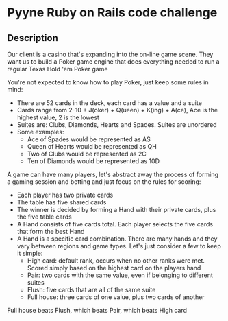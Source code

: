 # Pyyne Ruby on Rails code challenge

## Description
Our client is a casino that's expanding into the on-line game scene. They want us to build a Poker game engine that does everything needed to run a regular Texas Hold 'em Poker game

You're not expected to know how to play Poker, just keep some rules in mind:

- There are 52 cards in the deck, each card has a value and a suite
- Cards range from 2-10 + J(oker) + Q(ueen) + K(ing) + A(ce), Ace is the highest value, 2 is the lowest
- Suites are: Clubs, Diamonds, Hearts and Spades. Suites are unordered
- Some examples:
  - Ace of Spades would be represented as AS
  - Queen of Hearts would be represented as QH
  - Two of Clubs would be represented as 2C
  - Ten of Diamonds would be represented as 10D

A game can have many players, let's abstract away the process of forming a gaming session and betting and just focus on the rules for scoring:

- Each player has two private cards
- The table has five shared cards
- The winner is decided by forming a Hand with their private cards, plus the five table cards
- A Hand consists of five cards total. Each player selects the five cards that form the best Hand
- A Hand is a specific card combination. There are many hands and they vary between regions and game types. Let's just consider a few to keep it simple:
    - High card: default rank, occurs when no other ranks were met. Scored simply based on the highest card on the players hand
    - Pair: two cards with the same value, even if belonging to different suites
    - Flush: five cards that are all of the same suite
    - Full house: three cards of one value, plus two cards of another

Full house beats Flush, which beats Pair, which beats High card

